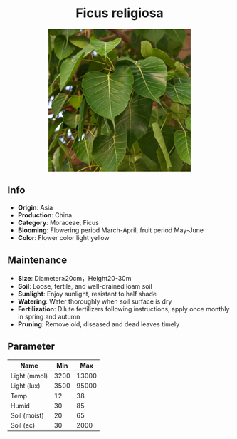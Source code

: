 <h1 align='center'>Ficus religiosa</h1>
<p align="center">
    <img 
        align='center'
        width='320'
        src="../images/ficus religiosa.png" 
        alt='Ficus religiosa' />
</p>

## Info

 - **Origin**: Asia
 - **Production**: China
 - **Category**: Moraceae, Ficus
 - **Blooming**: Flowering period March-April, fruit period May-June
 - **Color**: Flower color light yellow

## Maintenance

 - **Size**: Diameter≥20cm，Height20-30m
 - **Soil**: Loose, fertile, and well-drained loam soil
 - **Sunlight**: Enjoy sunlight, resistant to half shade
 - **Watering**: Water thoroughly when soil surface is dry
 - **Fertilization**: Dilute fertilizers following instructions, apply once monthly in spring and autumn
 - **Pruning**: Remove old, diseased and dead leaves timely

## Parameter

| Name         | Min  | Max   |
|--------------|------|-------|
| Light (mmol) | 3200 | 13000  |
| Light (lux)  | 3500 | 95000 |
| Temp         | 12    | 38    |
| Humid        | 30   | 85    |
| Soil (moist) | 20   | 65    |
| Soil (ec)    | 30  | 2000  |